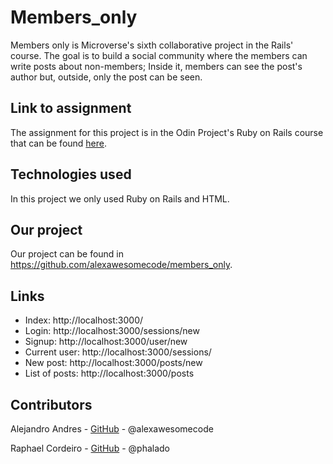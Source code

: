 # Members_only

Members only is Microverse's sixth collaborative project in the Rails' course. The goal is to build a social community where the members can write posts about non-members; Inside it, members can see the post's author but, outside, only the post can be seen.

## Link to assignment

The assignment for this project is in the Odin Project's Ruby on Rails course that can be found [here](https://www.theodinproject.com/courses/ruby-on-rails/lessons/authentication#project-2-members-only).

## Technologies used

In this project we only used Ruby on Rails and HTML.

## Our project

Our project can be found in https://github.com/alexawesomecode/members_only.

## Links

* Index:         http://localhost:3000/
* Login:         http://localhost:3000/sessions/new
* Signup:        http://localhost:3000/user/new
* Current user:  http://localhost:3000/sessions/
* New post:      http://localhost:3000/posts/new
* List of posts: http://localhost:3000/posts

## Contributors

Alejandro Andres - [GitHub](https://github.com/alexawesomecode) - @alexawesomecode

Raphael Cordeiro - [GitHub](https://github.com/phalado) - @phalado
